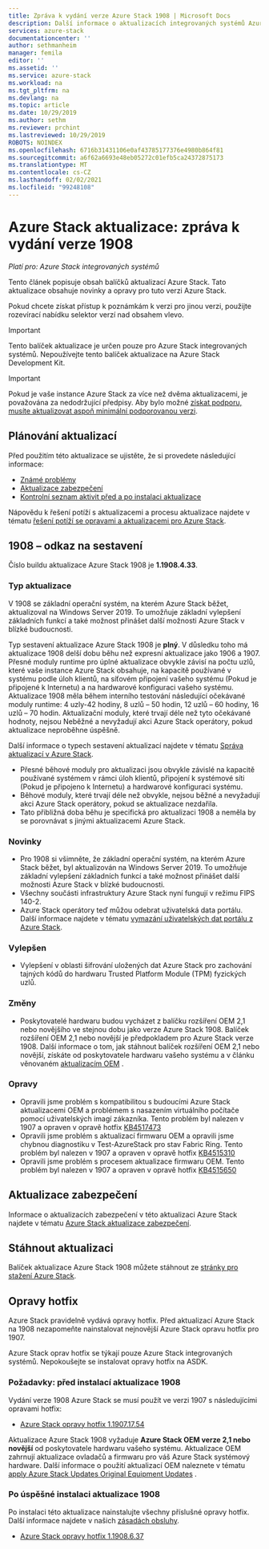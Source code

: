 ```yaml
---
title: Zpráva k vydání verze Azure Stack 1908 | Microsoft Docs
description: Další informace o aktualizacích integrovaných systémů Azure Stack 1908
services: azure-stack
documentationcenter: ''
author: sethmanheim
manager: femila
editor: ''
ms.assetid: ''
ms.service: azure-stack
ms.workload: na
ms.tgt_pltfrm: na
ms.devlang: na
ms.topic: article
ms.date: 10/29/2019
ms.author: sethm
ms.reviewer: prchint
ms.lastreviewed: 10/29/2019
ROBOTS: NOINDEX
ms.openlocfilehash: 6716b31431106e0af43785177376e4980b864f81
ms.sourcegitcommit: a6f62a6693e48eb05272c01efb5ca24372875173
ms.translationtype: MT
ms.contentlocale: cs-CZ
ms.lasthandoff: 02/02/2021
ms.locfileid: "99248108"
---
```

# <a name="azure-stack-updates-1908-release-notes"></a>Azure Stack aktualizace: zpráva k vydání verze 1908

*Platí pro: Azure Stack integrovaných systémů*

Tento článek popisuje obsah balíčků aktualizací Azure Stack. Tato aktualizace obsahuje novinky a opravy pro tuto verzi Azure Stack.

Pokud chcete získat přístup k poznámkám k verzi pro jinou verzi, použijte rozevírací nabídku selektor verzí nad obsahem vlevo.

> [!IMPORTANT]  
> Tento balíček aktualizace je určen pouze pro Azure Stack integrovaných systémů. Nepoužívejte tento balíček aktualizace na Azure Stack Development Kit.

> [!IMPORTANT]  
> Pokud je vaše instance Azure Stack za více než dvěma aktualizacemi, je považována za nedodržující předpisy. Aby bylo možné [získat podporu, musíte aktualizovat aspoň minimální podporovanou verzi](../azure-stack-servicing-policy.md#keep-your-system-under-support).

## <a name="update-planning"></a>Plánování aktualizací

Před použitím této aktualizace se ujistěte, že si provedete následující informace:

- [Známé problémy](known-issues-1908.md)
- [Aktualizace zabezpečení](../release-notes-security-updates.md)
- [Kontrolní seznam aktivit před a po instalaci aktualizace](../release-notes-checklist.md)

Nápovědu k řešení potíží s aktualizacemi a procesu aktualizace najdete v tématu [řešení potíží se opravami a aktualizacemi pro Azure Stack](../azure-stack-updates-troubleshoot.md).

## <a name="1908-build-reference"></a>1908 – odkaz na sestavení

Číslo buildu aktualizace Azure Stack 1908 je **1.1908.4.33**.

### <a name="update-type"></a>Typ aktualizace

V 1908 se základní operační systém, na kterém Azure Stack běžet, aktualizoval na Windows Server 2019. To umožňuje základní vylepšení základních funkcí a také možnost přinášet další možnosti Azure Stack v blízké budoucnosti.

Typ sestavení aktualizace Azure Stack 1908 je **plný**. V důsledku toho má aktualizace 1908 delší dobu běhu než expresní aktualizace jako 1906 a 1907. Přesné moduly runtime pro úplné aktualizace obvykle závisí na počtu uzlů, které vaše instance Azure Stack obsahuje, na kapacitě používané v systému podle úloh klientů, na síťovém připojení vašeho systému (Pokud je připojené k Internetu) a na hardwarové konfiguraci vašeho systému. Aktualizace 1908 měla během interního testování následující očekávané moduly runtime: 4 uzly-42 hodiny, 8 uzlů – 50 hodin, 12 uzlů – 60 hodiny, 16 uzlů – 70 hodin. Aktualizační moduly, které trvají déle než tyto očekávané hodnoty, nejsou Neběžné a nevyžadují akci Azure Stack operátory, pokud aktualizace neproběhne úspěšně.

Další informace o typech sestavení aktualizací najdete v tématu [Správa aktualizací v Azure Stack](../azure-stack-updates.md).

- Přesné běhové moduly pro aktualizaci jsou obvykle závislé na kapacitě používané systémem v rámci úloh klientů, připojení k systémové síti (Pokud je připojeno k Internetu) a hardwarové konfiguraci systému.
- Běhové moduly, které trvají déle než obvykle, nejsou běžné a nevyžadují akci Azure Stack operátory, pokud se aktualizace nezdařila.
- Tato přibližná doba běhu je specifická pro aktualizaci 1908 a neměla by se porovnávat s jinými aktualizacemi Azure Stack.

<!-- ## What's in this update -->

<!-- The current theme (if any) of this release. -->

### <a name="whats-new"></a>Novinky

<!-- What's new, also net new experiences and features. -->

- Pro 1908 si všimněte, že základní operační systém, na kterém Azure Stack běžet, byl aktualizován na Windows Server 2019. To umožňuje základní vylepšení základních funkcí a také možnost přinášet další možnosti Azure Stack v blízké budoucnosti.
- Všechny součásti infrastruktury Azure Stack nyní fungují v režimu FIPS 140-2.
- Azure Stack operátory teď můžou odebrat uživatelská data portálu. Další informace najdete v tématu [vymazání uživatelských dat portálu z Azure Stack](../azure-stack-portal-clear.md).

### <a name="improvements"></a>Vylepšen

<!-- Changes and product improvements with tangible customer-facing value. -->
- Vylepšení v oblasti šifrování uložených dat Azure Stack pro zachování tajných kódů do hardwaru Trusted Platform Module (TPM) fyzických uzlů.

### <a name="changes"></a>Změny

- Poskytovatelé hardwaru budou vycházet z balíčku rozšíření OEM 2,1 nebo novějšího ve stejnou dobu jako verze Azure Stack 1908. Balíček rozšíření OEM 2,1 nebo novější je předpokladem pro Azure Stack verze 1908. Další informace o tom, jak stáhnout balíček rozšíření OEM 2,1 nebo novější, získáte od poskytovatele hardwaru vašeho systému a v článku věnovaném [aktualizacím OEM](../azure-stack-update-oem.md#oem-contact-information) .  

### <a name="fixes"></a>Opravy

- Opravili jsme problém s kompatibilitou s budoucími Azure Stack aktualizacemi OEM a problémem s nasazením virtuálního počítače pomocí uživatelských imagí zákazníka. Tento problém byl nalezen v 1907 a opraven v opravě hotfix [KB4517473](https://support.microsoft.com/en-us/help/4517473/azure-stack-hotfix-1-1907-12-44)  
- Opravili jsme problém s aktualizací firmwaru OEM a opravili jsme chybnou diagnostiku v Test-AzureStack pro stav Fabric Ring. Tento problém byl nalezen v 1907 a opraven v opravě hotfix [KB4515310](https://support.microsoft.com/en-us/help/4515310/azure-stack-hotfix-1-1907-7-35)
- Opravili jsme problém s procesem aktualizace firmwaru OEM. Tento problém byl nalezen v 1907 a opraven v opravě hotfix [KB4515650](https://support.microsoft.com/en-us/help/4515650/azure-stack-hotfix-1-1907-8-37)

<!-- Product fixes that came up from customer deployments worth highlighting, especially if there is an SR/ICM associated to it. -->

## <a name="security-updates"></a>Aktualizace zabezpečení

Informace o aktualizacích zabezpečení v této aktualizaci Azure Stack najdete v tématu [Azure Stack aktualizace zabezpečení](../release-notes-security-updates.md).

## <a name="download-the-update"></a><a name="download-the-update-1908"></a>Stáhnout aktualizaci

Balíček aktualizace Azure Stack 1908 můžete stáhnout ze [stránky pro stažení Azure Stack](https://aka.ms/azurestackupdatedownload).

## <a name="hotfixes"></a>Opravy hotfix

Azure Stack pravidelně vydává opravy hotfix. Před aktualizací Azure Stack na 1908 nezapomeňte nainstalovat nejnovější Azure Stack opravu hotfix pro 1907.

Azure Stack oprav hotfix se týkají pouze Azure Stack integrovaných systémů. Nepokoušejte se instalovat opravy hotfix na ASDK.

### <a name="prerequisites-before-applying-the-1908-update"></a>Požadavky: před instalací aktualizace 1908

Vydání verze 1908 Azure Stack se musí použít ve verzi 1907 s následujícími opravami hotfix:

<!-- One of these. Either no updates at all, nothing is required, or the LATEST hotfix that is required-->
- [Azure Stack opravy hotfix 1.1907.17.54](https://support.microsoft.com/help/4523826)

Aktualizace Azure Stack 1908 vyžaduje **Azure Stack OEM verze 2,1 nebo novější** od poskytovatele hardwaru vašeho systému. Aktualizace OEM zahrnují aktualizace ovladačů a firmwaru pro váš Azure Stack systémový hardware. Další informace o použití aktualizací OEM naleznete v tématu [apply Azure Stack Updates Original Equipment Updates](../azure-stack-update-oem.md) .

### <a name="after-successfully-applying-the-1908-update"></a>Po úspěšné instalaci aktualizace 1908

Po instalaci této aktualizace nainstalujte všechny příslušné opravy hotfix. Další informace najdete v našich [zásadách obsluhy](../azure-stack-servicing-policy.md).

<!-- One of these. Either no updates at all, nothing is required, or the LATEST hotfix that is required-->
- [Azure Stack opravy hotfix 1.1908.6.37](https://support.microsoft.com/help/4527372)
